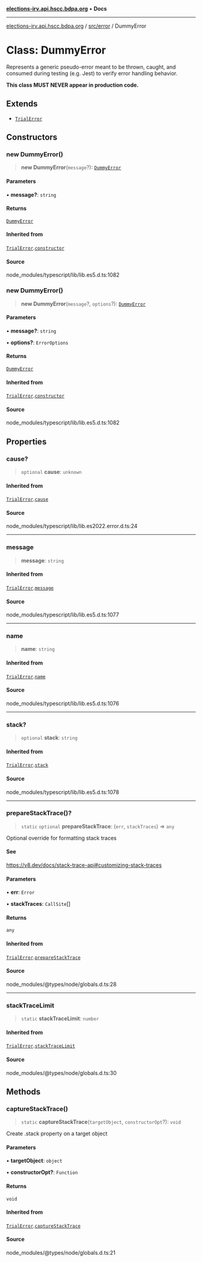 [**elections-irv.api.hscc.bdpa.org**](../../../README.md) • **Docs**

***

[elections-irv.api.hscc.bdpa.org](../../../README.md) / [src/error](../README.md) / DummyError

# Class: DummyError

Represents a generic pseudo-error meant to be thrown, caught, and consumed
during testing (e.g. Jest) to verify error handling behavior.

**This class MUST NEVER appear in production code.**

## Extends

- [`TrialError`](TrialError.md)

## Constructors

### new DummyError()

> **new DummyError**(`message`?): [`DummyError`](DummyError.md)

#### Parameters

• **message?**: `string`

#### Returns

[`DummyError`](DummyError.md)

#### Inherited from

[`TrialError`](TrialError.md).[`constructor`](TrialError.md#constructors)

#### Source

node\_modules/typescript/lib/lib.es5.d.ts:1082

### new DummyError()

> **new DummyError**(`message`?, `options`?): [`DummyError`](DummyError.md)

#### Parameters

• **message?**: `string`

• **options?**: `ErrorOptions`

#### Returns

[`DummyError`](DummyError.md)

#### Inherited from

[`TrialError`](TrialError.md).[`constructor`](TrialError.md#constructors)

#### Source

node\_modules/typescript/lib/lib.es5.d.ts:1082

## Properties

### cause?

> `optional` **cause**: `unknown`

#### Inherited from

[`TrialError`](TrialError.md).[`cause`](TrialError.md#cause)

#### Source

node\_modules/typescript/lib/lib.es2022.error.d.ts:24

***

### message

> **message**: `string`

#### Inherited from

[`TrialError`](TrialError.md).[`message`](TrialError.md#message)

#### Source

node\_modules/typescript/lib/lib.es5.d.ts:1077

***

### name

> **name**: `string`

#### Inherited from

[`TrialError`](TrialError.md).[`name`](TrialError.md#name)

#### Source

node\_modules/typescript/lib/lib.es5.d.ts:1076

***

### stack?

> `optional` **stack**: `string`

#### Inherited from

[`TrialError`](TrialError.md).[`stack`](TrialError.md#stack)

#### Source

node\_modules/typescript/lib/lib.es5.d.ts:1078

***

### prepareStackTrace()?

> `static` `optional` **prepareStackTrace**: (`err`, `stackTraces`) => `any`

Optional override for formatting stack traces

#### See

https://v8.dev/docs/stack-trace-api#customizing-stack-traces

#### Parameters

• **err**: `Error`

• **stackTraces**: `CallSite`[]

#### Returns

`any`

#### Inherited from

[`TrialError`](TrialError.md).[`prepareStackTrace`](TrialError.md#preparestacktrace)

#### Source

node\_modules/@types/node/globals.d.ts:28

***

### stackTraceLimit

> `static` **stackTraceLimit**: `number`

#### Inherited from

[`TrialError`](TrialError.md).[`stackTraceLimit`](TrialError.md#stacktracelimit)

#### Source

node\_modules/@types/node/globals.d.ts:30

## Methods

### captureStackTrace()

> `static` **captureStackTrace**(`targetObject`, `constructorOpt`?): `void`

Create .stack property on a target object

#### Parameters

• **targetObject**: `object`

• **constructorOpt?**: `Function`

#### Returns

`void`

#### Inherited from

[`TrialError`](TrialError.md).[`captureStackTrace`](TrialError.md#capturestacktrace)

#### Source

node\_modules/@types/node/globals.d.ts:21
